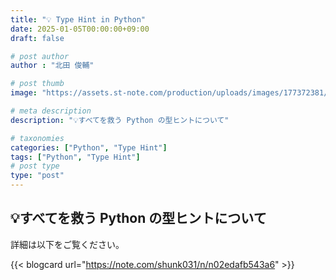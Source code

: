 ```yaml
---
title: "💡 Type Hint in Python"
date: 2025-01-05T00:00:00+09:00
draft: false

# post author
author : "北田 俊輔"

# post thumb
image: "https://assets.st-note.com/production/uploads/images/177372381/rectangle_large_type_2_77ac5bc8e07e0b825e715c96b64bc683.png"

# meta description
description: "💡すべてを救う Python の型ヒントについて"

# taxonomies
categories: ["Python", "Type Hint"]
tags: ["Python", "Type Hint"]
# post type
type: "post"
---
```


## 💡すべてを救う Python の型ヒントについて

詳細は以下をご覧ください。

{{< blogcard url="https://note.com/shunk031/n/n02edafb543a6" >}}
